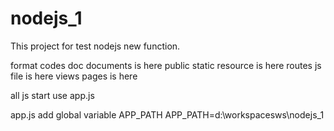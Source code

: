 # nodejs_1
This project for test nodejs new function.

format codes
doc
    documents is here
public
    static resource is here
routes
    js file is here
views
    pages is here

all js start use app.js

app.js
     add global variable APP_PATH
     APP_PATH=d:\workspacesws\nodejs_1
